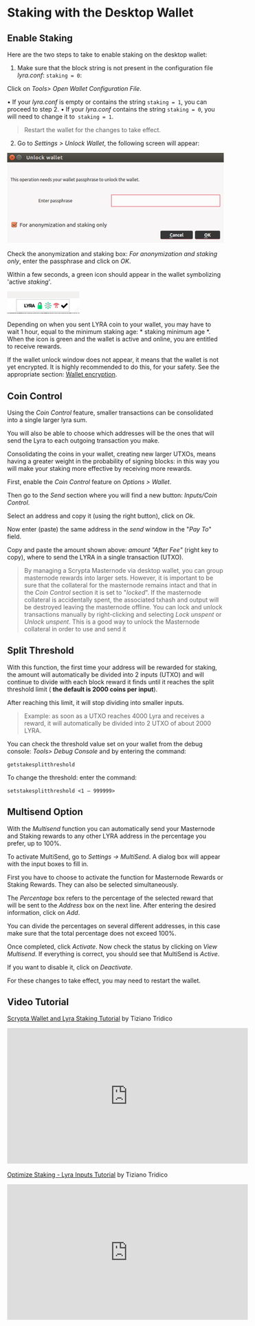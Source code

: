 # Staking with the Desktop Wallet

## Enable Staking
Here are the two steps to take to enable staking on the desktop wallet:

1. Make sure that the block string is not present in the configuration file *lyra.conf*: `staking = 0`:
   
Click on *Tools> Open Wallet Configuration File*.

• If your *lyra.conf* is empty or contains the string `staking = 1`, you can proceed to step 2.
• If your *lyra.conf* contains the string `staking = 0`, you will need to change it to` staking = 1`.

> Restart the wallet for the changes to take effect.

2. Go to *Settings > Unlock Wallet*, the following screen will appear:

![unlock](/assets/staking/unlock.png)

Check the anonymization and staking box: *For anonymization and staking only*, enter the passphrase and click on *OK*.

Within a few seconds, a green icon should appear in the wallet symbolizing 'active *staking*'.

![staking activated](/assets/staking/staking_attivo.png)

Depending on when you sent LYRA coin to your wallet, you may have to wait 1 hour, equal to the minimum staking age: * staking minimum age *. When the icon is green and the wallet is active and online, you are entitled to receive rewards.

If the wallet unlock window does not appear, it means that the wallet is not yet encrypted. It is highly recommended to do this, for your safety. See the appropriate section: [Wallet encryption](../masternode-setup/installazione-manuale.md).


## Coin Control

Using the *Coin Control* feature, smaller transactions can be consolidated into a single larger lyra sum.

You will also be able to choose which addresses will be the ones that will send the Lyra to each outgoing transaction you make.

Consolidating the coins in your wallet, creating new larger UTXOs, means having a greater weight in the probability of signing blocks: in this way you will make your staking more effective by receiving more rewards.

First, enable the *Coin Control* feature on *Options > Wallet*.

Then go to the *Send* section where you will find a new button: *Inputs/Coin Control*.

Select an address and copy it (using the right button), click on *Ok*.

Now enter (paste) the same address in the *send* window in the "*Pay To*" field.

Copy and paste the amount shown above: *amount "After Fee"* (right key to copy), where to send the LYRA in a single transaction (UTXO).

> By managing a Scrypta Masternode via desktop wallet, you can group masternode rewards into larger sets. However, it is important to be sure that the collateral for the masternode remains intact and that in the *Coin Control* section it is set to "*locked*".
> If the masternode collateral is accidentally spent, the associated txhash and output will be destroyed leaving the masternode offline.
> You can lock and unlock transactions manually by right-clicking and selecting *Lock unspent* or *Unlock unspent*.
> This is a good way to unlock the Masternode collateral in order to use and send it


## Split Threshold
With this function, the first time your address will be rewarded for staking, the amount will automatically be divided into 2 inputs (UTXO) and will continue to divide with each block reward it finds until it reaches the split threshold limit ( **the default is 2000 coins per input**).

After reaching this limit, it will stop dividing into smaller inputs.

> Example: as soon as a UTXO reaches 4000 Lyra and receives a reward, it will automatically be divided into 2 UTXO of about 2000 LYRA.

You can check the threshold value set on your wallet from the debug console: *Tools> Debug Console* and by entering the command:
```
getstakesplitthreshold
```
To change the threshold:
enter the command:
```
setstakesplitthreshold <1 – 999999>
```

## Multisend Option

With the *Multisend* function you can automatically send your Masternode and Staking rewards to any other LYRA address in the percentage you prefer, up to 100%.

To activate MultiSend, go to *Settings → MultiSend*. A dialog box will appear with the input boxes to fill in.

First you have to choose to activate the function for Masternode Rewards or Staking Rewards. They can also be selected simultaneously.

The *Percentage* box refers to the percentage of the selected reward that will be sent to the *Address* box on the next line. After entering the desired information, click on *Add*.

You can divide the percentages on several different addresses, in this case make sure that the total percentage does not exceed 100%.

Once completed, click *Activate*. Now check the status by clicking on *View Multisend*. If everything is correct, you should see that MultiSend is *Active*.

If you want to disable it, click on *Deactivate*.
 
For these changes to take effect, you may need to restart the wallet.

## Video Tutorial

[Scrypta Wallet and Lyra Staking Tutorial](https://www.youtube.com/watch?v=bOlJ2xm_IcQ) by Tiziano Tridico


<iframe width="560" height="315" src="https://www.youtube.com/embed/bOlJ2xm_IcQ" frameborder="0" allow="accelerometer; autoplay; encrypted-media; gyroscope; picture-in-picture" allowfullscreen></iframe>

[Optimize Staking - Lyra Inputs Tutorial](https://www.youtube.com/watch?v=0e5mewkVqys&t=5s) by Tiziano Tridico

<iframe width="560" height="315" src="https://www.youtube.com/embed/0e5mewkVqys" frameborder="0" allow="accelerometer; autoplay; encrypted-media; gyroscope; picture-in-picture" allowfullscreen></iframe>

